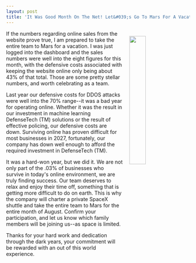 ```yaml
---
layout: post
title: 'It Was Good Month On The Net! Let&#039;s Go To Mars For A Vacation #DesignFiction'
---
```

<p><img style="padding: 15px;" src="https://s3.amazonaws.com/kinlane-productions/bw-icons/bw-rocket.png" alt="" width="30%" align="right" /></p>
<p>If the numbers regarding online sales from the website prove true, I am prepared to take the entire team to Mars for a vacation. I was just logged into the dashboard and the sales numbers were well into the eight figures for this month, with the defensive costs associated with keeping the website online only being about 43% of that total. Those are some pretty stellar numbers, and worth celebrating as a team.</p>
<p>Last year our defensive costs for DDOS attacks were well into the 70% range--it was a bad year for operating online. Whether it was the result in our investment in machine learning DefenseTech (TM) solutions&nbsp;or the result of effective policing, our defensive costs are down. Surviving&nbsp;online has proven difficult for most businesses in 2027, fortunately, our company has down well enough to afford the required investment in DefenseTech (TM).</p>
<p>It was a hard-won year, but we did it. We are not only part of the .03% of businesses who survive in today's&nbsp;online environment, we are truly finding success. Our team deserves to relax and enjoy their time off, something that is getting more difficult to do on earth. This is why the company will charter a private SpaceX shuttle and take the entire team to Mars for the entire month of August. Confirm your participation, and let us know which family members will be joining us--as space is limited.</p>
<p>Thanks for your hard work and dedication through the dark years, your&nbsp;commitment&nbsp;will be rewarded with an out of this world experience.</p>